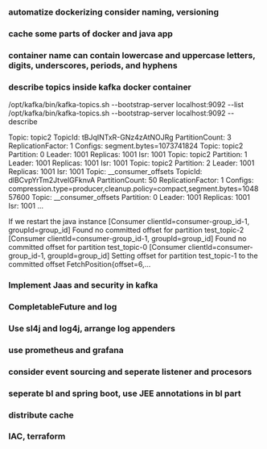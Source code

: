 ### automatize dockerizing consider naming, versioning

### cache some parts of docker and java app

### container name can contain lowercase and uppercase letters, digits, underscores, periods, and hyphens

### describe topics inside kafka docker container
/opt/kafka/bin/kafka-topics.sh   --bootstrap-server localhost:9092 --list
/opt/kafka/bin/kafka-topics.sh   --bootstrap-server localhost:9092 --describe

Topic: topic2   TopicId: tBJqINTxR-GNz4zAtNOJRg PartitionCount: 3       ReplicationFactor: 1    Configs: segment.bytes=1073741824
Topic: topic2   Partition: 0    Leader: 1001    Replicas: 1001  Isr: 1001
Topic: topic2   Partition: 1    Leader: 1001    Replicas: 1001  Isr: 1001
Topic: topic2   Partition: 2    Leader: 1001    Replicas: 1001  Isr: 1001
Topic: __consumer_offsets       TopicId: dlBCvpYrTm2JtvelGFknvA PartitionCount: 50      ReplicationFactor: 1    Configs: compression.type=producer,cleanup.policy=compact,segment.bytes=104857600
Topic: __consumer_offsets       Partition: 0    Leader: 1001    Replicas: 1001  Isr: 1001
...

If we restart the java instance
[Consumer clientId=consumer-group_id-1, groupId=group_id] Found no committed offset for partition test_topic-2
[Consumer clientId=consumer-group_id-1, groupId=group_id] Found no committed offset for partition test_topic-0
[Consumer clientId=consumer-group_id-1, groupId=group_id] Setting offset for partition test_topic-1 to the committed offset FetchPosition{offset=6,...

### Implement Jaas and security in kafka
### CompletableFuture and log 
### Use sl4j and log4j, arrange log appenders
### use prometheus and grafana
### consider event sourcing and seperate listener and procesors
### seperate bl and spring boot, use JEE annotations in bl part
### distribute cache 
### IAC, terraform 